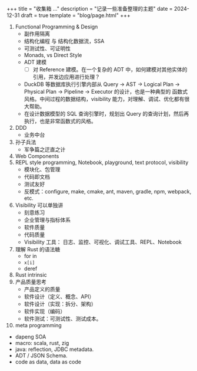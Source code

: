 +++
title = "收集箱 ..."
description = "记录一些准备整理的主题"
date = 2024-12-31 
draft = true
template = "blog/page.html"
+++

1. Functional Programming & Design
   - 副作用隔离
   - 结构化编程 与 结构化数据流，SSA
   - 可测试性、可证明性
   - Monads, vs Direct Style
   - ADT 建模 
     - [ ] 对 Reference 建模。在一个复杂的 ADT 中，如何建模对其他实体的引用，并发边应用进行处理？ 
   - DuckDB 等数据库执行引擎内部从 Query -> AST -> Logical Plan -> Physical Plan -> Pipeline -> Executor 的设计，也是一种典型的
     函数式风格。中间过程的数据结构，visibility 能力，对理解、调试、优化都有很大帮助。
   - 在设计数据模型的 SQL 查询引擎时，规划出 Query 的查询计划，然后再执行，也是非常函数式的风格。
2. DDD
   - 业务中台
3. 孙子兵法
   - 军争篇之迂直之计
4. Web Components
5. REPL style programming, Notebook, playground, text protocol, visibility
   - 模块化、包管理
   - 代码即文档
   - 测试友好
   - 反模式：configure, make, cmake, ant, maven, gradle, npm, webpack, etc.
6. Visibility 可以单独讲
   - 刻意练习
   - 企业管理与指标体系
   - 软件质量
   - 代码质量
   - Visibility 工具： 日志、监控、可视化、调试工具、REPL、Notebook
7. 理解 Rust 的语法糖
   - for in 
   - `x[i]`
   - deref
8. Rust intrinsic
9. 产品质量思考
   - 产品定义的质量
   - 软件设计（定义、概念、API）
   - 软件设计（实现：拆分、架构）
   - 软件实现（编码）
   - 软件测试：可测试性、测试成本。
10. meta programming
   - dapeng SOA
   - macro: scala, rust, zig
   - java: reflection, JDBC metadata.
   - ADT / JSON Schema.
   - code as data, data as code